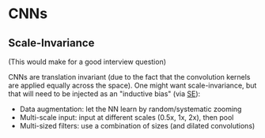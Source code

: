 # CNNs

## Scale-Invariance

(This would make for a good interview question)

CNNs are translation invariant (due to the fact that the convolution kernels are applied equally across the space). One might want scale-invariance, but that will need to be injected as an "inductive bias" (via [SE](https://stats.stackexchange.com/a/471255)):

 - Data augmentation: let the NN learn by random/systematic zooming
 - Multi-scale input: input at different scales (0.5x, 1x, 2x), then pool
 - Multi-sized filters: use a combination of sizes (and dilated convolutions)